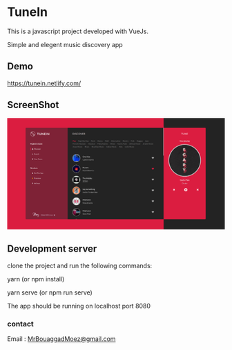 # TuneIn
This is a javascript project developed with VueJs.

Simple and elegent music discovery app
## Demo
https://tunein.netlify.com/
## ScreenShot
![](public/app.png)
## Development server
clone the project and run the following commands:

yarn (or npm install)

yarn serve (or npm run serve) 

The app should be running on localhost port 8080
### contact
Email : MrBouaggadMoez@gmail.com
